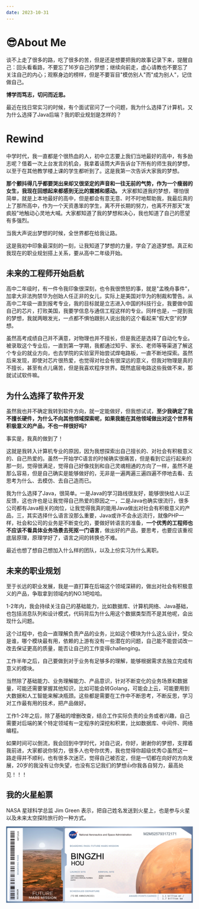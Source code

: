 ```yaml
---
date: 2023-10-31
---
```


# 😎About Me

谈不上走了很多的路，吃了很多的苦，但是还是想要把我的故事记录下来，提醒自己：回头看看路，不要忘了16岁自己的梦想；继续向前走，虚心请教也不要忘了关注自己的内心；观察身边的榜样，但是不要盲目"模仿别人"而"成为别人"，记住做自己。

**博学而笃志，切问而近思。**

最近在找日常实习的时候，有个面试官问了一个问题，我为什么选择了计算机，又为什么选择了Java后端？我的职业规划是怎样的？

# Rewind

中学时代，我一直都是个很热血的人，初中立志要上我们当地最好的高中，有多励志呢？借着一次上台发言的机会，我拿着话筒大声告诉台下所有的师生我的梦想，以至于在其他教学楼上课的学生都听到了。这是我第一次告诉大家我的梦想。

**那个颤抖得几乎都要哭出来却又很坚定的声音和一往无前的气势，作为一个瘦弱的女生，我现在回想起来都感到无比的震撼和感动。** 大家都知道我的梦想，哪怕很简单，就是上本地最好的高中，但是都会有意无意、时不时地帮助我，我最后真的上了那所高中，作为一个天资愚笨的学生，离不开长期的努力，也离不开那天"发疯般"地触动心灵地大喊。大家都知道了我的梦想和决心，我也知道了自己的愿望有多强烈。

当我大声说出梦想的时候，全世界都在给我让路。

这是我初中印象最深刻的一刻，让我知道了梦想的力量，学会了追逐梦想。真正和我现在的职业规划搭上关系，要从高中二年级开始。

## 未来的工程师开始启航

高中二年级时，有一件令我印象很深刻，也令我很愤怒的事，就是"孟晚舟事件"，加拿大非法拘禁华为创始人任正非的女儿，实际上是美国对华为的制裁和警告。从高中二年级一直到报考专业，我的目标就是立志进入中国的科技行业，我要做中国自己的芯片，打败美国，我要学信息与通信工程这样的专业。同样也是，一提到我的梦想，我就两眼发光，一点都不惧怕跟别人说出我的这个看起来"假大空"的梦想。

虽然高考成绩自己并不满意，对物理也并不擅长，但是我还是选择了自动化专业。被录取这个专业后，一直到第一学期，我都通过知乎、家长、老师等等渠道了解这个专业的就业方向，也去学院的实验室开始尝试焊电路板，一直不断地探索。虽然后来发现，即使对芯片很热爱，也觉得对社会有很深远的意义，但我对物理是真的不擅长，甚至有点儿痛苦，但是我喜欢程序世界。既然底层电路这些我做不来，那就试试软件嘛。

## 为什么选择了软件开发

虽然我也并不确定我转到软件方向，就一定能做好，但我想试试，**至少我确定了我不擅长硬件，为什么不向其他领域探索呢，如果我能在其他领域做出对这个世界有积极意义的产品，不也一样很好吗?**

事实是，我真的做到了！

这就是我转入计算机专业的原因，因为我想探索出自己擅长的、对社会有积极意义的、自己热爱的。虽然一开始学C语言的时候确实很痛苦，但是看到它运行起来的那一刻，觉得很满足，觉得自己好像找到和自己灵魂相通的方向了一样，虽然不是那么容易，但是自己确实是能够做好的，无非是一遍两遍三遍四遍不停地去看、去思考为什么、去模仿、去自己造而已。

我为什么选择了Java，很简单。一是Java的学习路线很友好，能够很快给人以正反馈，这也许也是让我觉得自己热爱的原因之一，二是Java也确实很流行，很多公司都有Java相关的岗位，让我觉得我真的能用Java做出对社会有积极意义的产品，三，其实选择什么语言没那么重要，Java或许不会永远流行，就像PHP一样，社会和公司的业务是不断变化的，要做好转语言的准备，**一个优秀的工程师也不应该不看具体业务场景去死抠一门语言**，做出好的产品，要思考，也要应该重视底层原理，原理学好了，语言之间的转换也不难。

最近也想了想自己想加入什么样的团队，以及上份实习为什么离职。
## 未来的职业规划

至于长远的职业发展，我是一直打算在后端这个领域深耕的，做出对社会有积极意义的产品，争取拿到领域内的NO.1吧哈哈。

1-2年内，我会持续关注自己的基础能力，比如数据库、计算机网络、Java基础，也包括消息队列和设计模式，代码背后为什么用这个数据类型而不是其他呢，会出现什么问题。

这个过程中，也会一直理解负责产品的业务，比如这个模块为什么这么设计，受众是谁，哪个模块最有用，依赖的上游有没有一些潜在的问题，自己能不能尝试改一改去保证更高的质量，能否让自己的工作变得challenging。

工作半年之后，自己要做到对于业务有足够多的理解，能够根据需求去独立完成有意义的模块。

当然除了基础能力、业务理解能力、产品意识，针对不断变化的业务场景和数据量，可能还需要掌握其他知识，比如可能会转Golang，可能会上云，可能要用到大数据和人工智能来解决瓶颈。这些都是需要在工作中不断思考，不断反思，学习对工作最有用的技术，把产品做好。

工作1-2年之后，除了基础的增删改查，结合工作实际负责的业务或者兴趣，自己需要对后端的某个特定领域有一定程序的深挖和积累，比如数据库、中间件、网络编程。

如果时间可以倒流，我会回到中学时代，对自己说，你好，谢谢你的梦想，支撑着我前进，大家都说你努力，很多人也夸你优秀，我也觉得你超级优秀😉虽然这一路走得并不顺利，也有很多次迷茫，觉得自己被否定，但是一切都在向好的方向发展，20岁的我没有让你失望，也没有忘记我们的梦想👍你我各自努力，最高处见！！！

## 我的火星船票

NASA 星球科学总监 Jim Green 表示，把自己姓名发送到火星上，也是参与火星以及未来太空探险旅行的一种方式。

![Forever Young](image.png)
